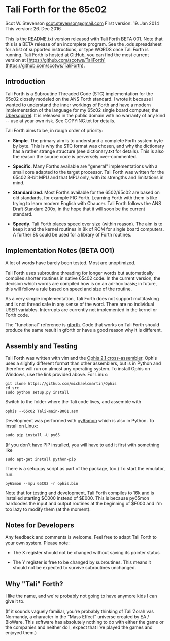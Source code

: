 # Tali Forth for the 65c02 
Scot W. Stevenson <scot.stevenson@gmail.com>
First version: 19. Jan 2014 
This version:  26. Dec 2016

This is the README.txt version released with Tali Forth BETA 001. Note that this
is a BETA release of an incomplete program. See the .ods spreadsheet for a list
of supported instructions, or type WORDS once Tali Forth is running. Tali Forth
is hosted at GitHub, you can find the most current version at
[https://github.com/scotws/TaliForth](https://github.com/scotws/TaliForth).


## Introduction

Tali Forth is a Subroutine Threaded Code (STC) implementation for the 65c02 closely modeled on the ANS Forth standard. I wrote it because I wanted to understand the inner workings of Forth and have a modern implementation of the language for my 65c02 single board computer, the [Übersquirrel](http://uebersquirrel.blogspot.de/). It is released in the public domain with no warranty of any kind -- use at your own risk. See COPYING.txt for details.

Tali Forth aims to be, in rough order of priority: 

- **Simple**. The primary aim is to understand a complete Forth system byte by byte.
  This is why the STC format was chosen, and why the dictionary has a rather
  strange structure (see dictionary.txt for details). This is also the reason
  the source code is perversely over-commented. 

- **Specific**. Many Forths available are "general" implementations with a small
  core adapted to the target processor. Tali Forth was written for the 65c02
  8-bit MPU and that MPU only, with its strengths and limitations in mind.

- **Standardized**. Most Forths available for the 6502/65c02 are based on old 
  standards, for example FIG Forth. Learning Forth with them is like trying to
  learn modern English with Chaucer. Tali Forth follows the ANS Draft Standard
  200x, in the hope that it will soon be the current standard.  
  
- **Speedy**. Tali Forth places speed over size (within reason). The aim is to keep
  it and the kernel routines in 8k of ROM for single board computers. A further
  8k could be used for a library of Forth routines.



## Implementation Notes (BETA 001)

A lot of words have barely been tested. Most are unoptimized.

Tali Forth uses subroutine threading for longer words but automatically compiles
shorter routines in native 65c02 code. In the current version, the decision
which words are compiled how is on an ad-hoc basis; in future, this will follow
a rule based on speed and size of the routine. 

As a very simple implementation, Tali Forth does not support multitasking and is
not thread safe in any sense of the word. There are no individual USER
variables. Interrupts are currently not implemented in the kernel or Forth code. 

The "functional" reference is [gforth](http://www.gnu.org/software/gforth/).
Code that works on Tali Forth should produce the same result in gforth or have a
good reason why it is different. 


## Assembly and Testing

Tali Forth was written with vim and the [Ophis 2.1
cross-assembler](http://michaelcmartin.github.io/Ophis/). Ophis uses a slightly
different format than other assemblers, but is in Python and therefore will run
on almost any operating system. To install Ophis on Windows, use the link
provided above. For Linux: 

```
git clone https://github.com/michaelcmartin/Ophis
cd src
sudo python setup.py install
```

Switch to the folder where the Tali code lives, and assemble with

```
ophis --65c02 Tali-main-B001.asm 
```

Development was performed with [py65mon](https://github.com/mnaberez/py65) which
is also in Python. To install on Linux:

```
sudo pip install -U py65
```

(If you don't have PIP installed, you will have to add it first with something like 

```
sudo apt-get install python-pip
```

There is a setup.py script as part of the package, too.) To start the emulator, run:

```
py65mon --mpu 65C02 -r ophis.bin
```

Note that for testing and development, Tali Forth compiles to 16k and is
installed starting $C000 instead of $E000. This is because py65mon hardcodes the
input and output routines at the beginning of $F000 and I'm too lazy to modify
them (at the moment). 


## Notes for Developers 

Any feedback and comments is welcome. Feel free to adapt Tali Forth to your own
system. Please note: 

- The X register should not be changed without saving its pointer status

- The Y register is free to be changed by subroutines. This means it should not
  be expected to survive subroutines unchanged.


## Why "Tali" Forth?

I like the name, and we're probably not going to have anymore kids I can give it
to. 

(If it sounds vaguely familiar, you're probably thinking of Tali'Zorah vas
Normandy, a character in the "Mass Effect" universe created by EA / BioWare.
This software has absolutely nothing to do with either the game or the companies
and neither do I, expect that I've played the games and enjoyed them.) 

